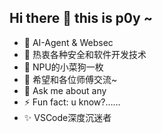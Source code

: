 ## Hi there 👋 this is p0y ~

<!--
**yuanweipeifang/yuanweipeifang** is a ✨ _special_ ✨ repository because its `README.md` (this file) appears on your GitHub profile.

Here are some ideas to get you started:
-->
- 🔭 AI-Agent & Websec
- 🌱 热衷各种安全和软件开发技术
- 👯 NPU的小菜狗一枚
- 🤔 希望和各位师傅交流~
- 💬 Ask me about any
- ⚡ Fun fact: u know?……
- ✨ VSCode深度沉迷者
